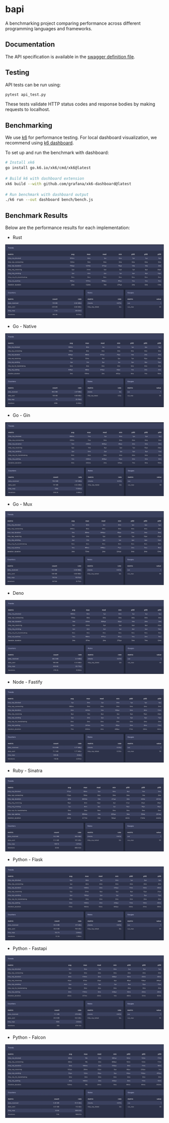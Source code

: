 # bapi

A benchmarking project comparing performance across different programming languages and frameworks.

## Documentation

The API specification is available in the [swagger definition file](swagger-3.yaml).

## Testing

API tests can be run using:

```bash
pytest api_test.py
```

These tests validate HTTP status codes and response bodies by making requests to localhost.

## Benchmarking

We use [k6](https://k6.io/) for performance testing. For local dashboard visualization, we recommend using [k6 dashboard](https://github.com/grafana/xk6).

To set up and run the benchmark with dashboard:

```bash
# Install xk6
go install go.k6.io/xk6/cmd/xk6@latest

# Build k6 with dashboard extension
xk6 build --with github.com/grafana/xk6-dashboard@latest

# Run benchmark with dashboard output
./k6 run --out dashboard bench/bench.js
```

## Benchmark Results

Below are the performance results for each implementation:

- Rust

![alt text](rust-server/image.png "rust")

- Go - Native

![alt text](go-native/image.png "Go - Native")

- Go - Gin

![alt text](go-gin-server/image.png "Go - Gin")

- Go - Mux

![alt text](go-mux-server/image.png "Go - Mux")

- Deno

![alt text](deno-server/image.png "Deno")

- Node - Fastify

![alt text](node-fastify-server/image.png "Node - Fastify")

- Ruby - Sinatra

![alt text](ruby-sinatra-server/image.png "Ruby - Sinatra")

- Python - Flask

![alt text](python-flask-server/image.png "Python - Flask")

- Python - Fastapi

![alt text](python-fastapi-server/image.png "Python - Fastapi")

- Python - Falcon

![alt text](python-falcon-server/image.png "Python - Falcon")

